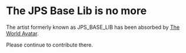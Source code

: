 # The JPS Base Lib is no more

The artist formerly known as JPS_BASE_LIB has been absorbed by [The World Avatar](https://github.com/TheWorldAvatar/BaseLib).

Please continue to contribute there.

